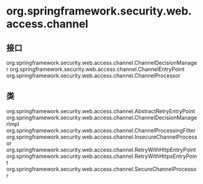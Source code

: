 # org.springframework.security.web.access.channel

## 接口

org.springframework.security.web.access.channel.ChannelDecisionManager
org.springframework.security.web.access.channel.ChannelEntryPoint
org.springframework.security.web.access.channel.ChannelProcessor

## 类

org.springframework.security.web.access.channel.AbstractRetryEntryPoint
org.springframework.security.web.access.channel.ChannelDecisionManagerImpl
org.springframework.security.web.access.channel.ChannelProcessingFilter
org.springframework.security.web.access.channel.InsecureChannelProcessor
org.springframework.security.web.access.channel.RetryWithHttpEntryPoint
org.springframework.security.web.access.channel.RetryWithHttpsEntryPoint
org.springframework.security.web.access.channel.SecureChannelProcessor




